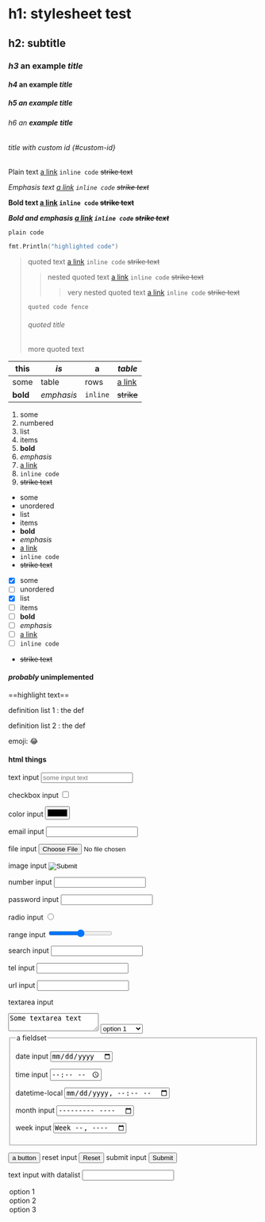 # h1: stylesheet test

## h2: subtitle

### _h3_ an **example** **_title_**

#### _h4_ an **example** **_title_**

##### _h5_ an **example** **_title_**

###### _h6_ an **example** **_title_**

###### title with custom id {#custom-id}

Plain text [a link](./) `inline code` ~~strike text~~

_Emphasis text [a link](./) `inline code` ~~strike text~~_

**Bold text [a link](./) `inline code` ~~strike text~~**

**_Bold and emphasis [a link](./) `inline code` ~~strike text~~_**

```
plain code
```

```go
fmt.Println("highlighted code")
```

> quoted text [a link](./) `inline code` ~~strike text~~
>
> > nested quoted text [a link](./) `inline code` ~~strike text~~
> >
> > > very nested quoted text [a link](./) `inline code` ~~strike text~~
>
> ```
> quoted code fence
> ```
>
> ###### quoted title
>
> more quoted text

| this     | _is_       | **a**    | **_table_**  |
| -------- | ---------- | -------- | ------------ |
| some     | table      | rows     | [a link](./) |
| **bold** | _emphasis_ | `inline` | ~~strike~~   |

1. some
2. numbered
3. list
4. items
5. **bold**
6. _emphasis_
7. [a link](./)
8. `inline code`
9. ~~strike text~~

- some
- unordered
- list
- items
- **bold**
- _emphasis_
- [a link](./)
- `inline code`
- ~~strike text~~

- [x] some
- [ ] unordered
- [x] list
- [ ] items
- [ ] **bold**
- [ ] _emphasis_
- [ ] [a link](./)
- [ ] `inline code`
- ~~strike text~~

#### _probably_ unimplemented

==highlight text==

definition list 1
: the def

definition list 2
: the def

emoji: :joy:

#### html things

<form>
  <label for=text>text input</label>
  <input type=text id=text name=text placeholder="some input text">

<label for=checkbox>checkbox input</label>
<input type=checkbox id=checkbox name=checkbox>

<label for=color>color input</label>
<input type=color id=color name=color>

<label for=email>email input</label>
<input type=email id=email name=email>

<label for=file>file input</label>
<input type=file id=file name=file>

<label for=image>image input</label>
<input type=image id=image name=image>

<label for=number>number input</label>
<input type=number id=number name=number>

<label for=password>password input</label>
<input type=password id=password name=password>

<label for=radio>radio input</label>
<input type=radio id=radio name=radio>

<label for=range>range input</label>
<input type=range id=range name=range>

<label for=search>search input</label>
<input type=search id=search name=search>

<label for=tel>tel input</label>
<input type=tel id=tel name=tel>

<label for=url>url input</label>
<input type=url id=url name=url>

<label for=textarea>textarea input</label>
<textarea id=textarea name=textarea>
Some textarea text
</textarea>

<select id=select>
<option value=1>option 1</option>
<option value=2>option 2</option>
<option value=3>option 3</option>
<optgroup label="some optgroup">
<option value=4>option 4</option>
<option value=5>option 5</option>
</optgroup>
</select>

<fieldset>
<legend>a fieldset</legend>

<label for=date>date input</label>
<input type=date id=date name=date>

<label for=time>time input</label>
<input type=time id=time name=time>

<label for=datetime-local>datetime-local</input>
<input type=datetime-local id=datetime-local name=datetime-local>

<label for=month>month input</label>
<input type=month id=month name=month>

<label for=week>week input</label>
<input type=week id=week name=week>

</fieldset>

<button type=button>a button</button>
<label for=reset>reset input</label>
<input type=reset id=reset name=reset>
<label for=submit>submit input</label>
<input type=submit id=submit name=submit>

<label for=text-datalist>text input with datalist</label>
<input type=text list=datalist id=text-datalist name=text-datalist>
<datalist id=datalist>

  <option value=1>option 1</option>
  <option value=2>option 2</option>
  <option value=3>option 3</option>
</datalist>

</form>
